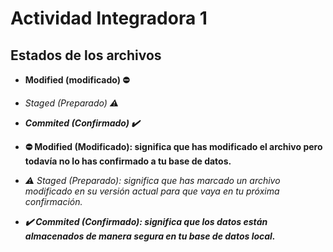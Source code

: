 # Actividad Integradora 1

## Estados de los archivos

 - **Modified (modificado) :no_entry:**
 - *Staged (Preparado) :warning:*
 - **_Commited (Confirmado) :heavy_check_mark:_**

 - **:no_entry: Modified (Modificado): significa que has modificado el archivo pero todavía no lo has confirmado a tu base de datos.**
 - *:warning: Staged (Preparado): significa que has marcado un archivo modificado en su versión actual para que vaya en tu próxima confirmación.*
 - **_:heavy_check_mark: Commited (Confirmado): significa que los datos están almacenados de manera segura en tu base de datos local._**
